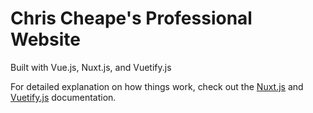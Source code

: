 # Chris Cheape's Professional Website

Built with Vue.js, Nuxt.js, and Vuetify.js

For detailed explanation on how things work, check out the [Nuxt.js](https://github.com/nuxt/nuxt.js) and [Vuetify.js](https://vuetifyjs.com/) documentation.
